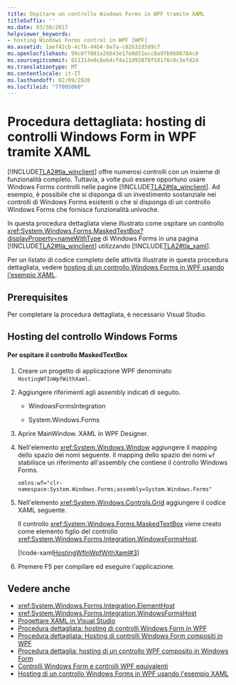 ```yaml
---
title: Ospitare un controllo Windows Forms in WPF tramite XAML
titleSuffix: ''
ms.date: 03/30/2017
helpviewer_keywords:
- hosting Windows Forms control in WPF [WPF]
ms.assetid: 1aef42cb-4cfb-44b4-9a7a-c02632d3d9c7
ms.openlocfilehash: 99c077801a26043e17e0d51ecc0a97b9608784c0
ms.sourcegitcommit: 011314e0c8eb4cf4a11d92078f58176c8c3efd2d
ms.translationtype: MT
ms.contentlocale: it-IT
ms.lasthandoff: 02/09/2020
ms.locfileid: "77095060"
---
```

# <a name="walkthrough-hosting-a-windows-forms-control-in-wpf-by-using-xaml"></a>Procedura dettagliata: hosting di controlli Windows Form in WPF tramite XAML
[!INCLUDE[TLA2#tla_winclient](../../../../includes/tla2sharptla-winclient-md.md)] offre numerosi controlli con un insieme di funzionalità completo. Tuttavia, a volte può essere opportuno usare Windows Forms controlli nelle pagine [!INCLUDE[TLA2#tla_winclient](../../../../includes/tla2sharptla-winclient-md.md)]. Ad esempio, è possibile che si disponga di un investimento sostanziale nei controlli di Windows Forms esistenti o che si disponga di un controllo Windows Forms che fornisce funzionalità univoche.  
  
 In questa procedura dettagliata viene illustrato come ospitare un controllo <xref:System.Windows.Forms.MaskedTextBox?displayProperty=nameWithType> di Windows Forms in una pagina [!INCLUDE[TLA2#tla_winclient](../../../../includes/tla2sharptla-winclient-md.md)] utilizzando [!INCLUDE[TLA2#tla_xaml](../../../../includes/tla2sharptla-xaml-md.md)].  
  
 Per un listato di codice completo delle attività illustrate in questa procedura dettagliata, vedere [hosting di un controllo Windows Forms in WPF usando l'esempio XAML](https://github.com/Microsoft/WPF-Samples/tree/master/Migration%20and%20Interoperability/HostingWfInWpfWithXaml).
  
## <a name="prerequisites"></a>Prerequisites  

Per completare la procedura dettagliata, è necessario Visual Studio.  
  
## <a name="hosting-the-windows-forms-control"></a>Hosting del controllo Windows Forms  
  
#### <a name="to-host-the-maskedtextbox-control"></a>Per ospitare il controllo MaskedTextBox  
  
1. Creare un progetto di applicazione WPF denominato `HostingWfInWpfWithXaml`.  
  
2. Aggiungere riferimenti agli assembly indicati di seguito.  
  
    - WindowsFormsIntegration  
  
    - System.Windows.Forms  
  
3. Aprire MainWindow. XAML in WPF Designer.  
  
4. Nell'elemento <xref:System.Windows.Window> aggiungere il mapping dello spazio dei nomi seguente. Il mapping dello spazio dei nomi `wf` stabilisce un riferimento all'assembly che contiene il controllo Windows Forms.  
  
    ```xaml  
    xmlns:wf="clr-namespace:System.Windows.Forms;assembly=System.Windows.Forms"  
    ```  
  
5. Nell'elemento <xref:System.Windows.Controls.Grid> aggiungere il codice XAML seguente.  
  
     Il controllo <xref:System.Windows.Forms.MaskedTextBox> viene creato come elemento figlio del controllo <xref:System.Windows.Forms.Integration.WindowsFormsHost>.  
  
     [!code-xaml[HostingWfInWpfWithXaml#3](~/samples/snippets/csharp/VS_Snippets_Wpf/HostingWfInWpfWithXaml/CSharp/HostingWfInWpf/Window1.xaml#3)]  
  
6. Premere F5 per compilare ed eseguire l'applicazione.  
  
## <a name="see-also"></a>Vedere anche

- <xref:System.Windows.Forms.Integration.ElementHost>
- <xref:System.Windows.Forms.Integration.WindowsFormsHost>
- [Progettare XAML in Visual Studio](/visualstudio/xaml-tools/designing-xaml-in-visual-studio)
- [Procedura dettagliata: hosting di controlli Windows Form in WPF](walkthrough-hosting-a-windows-forms-control-in-wpf.md)
- [Procedura dettagliata: Hosting di controlli Windows Form compositi in WPF](walkthrough-hosting-a-windows-forms-composite-control-in-wpf.md)
- [Procedura dettaglia: hosting di un controllo WPF composito in Windows Form](walkthrough-hosting-a-wpf-composite-control-in-windows-forms.md)
- [Controlli Windows Form e controlli WPF equivalenti](windows-forms-controls-and-equivalent-wpf-controls.md)
- [Hosting di un controllo Windows Forms in WPF usando l'esempio XAML](https://github.com/Microsoft/WPF-Samples/tree/master/Migration%20and%20Interoperability/HostingWfInWpfWithXaml)

